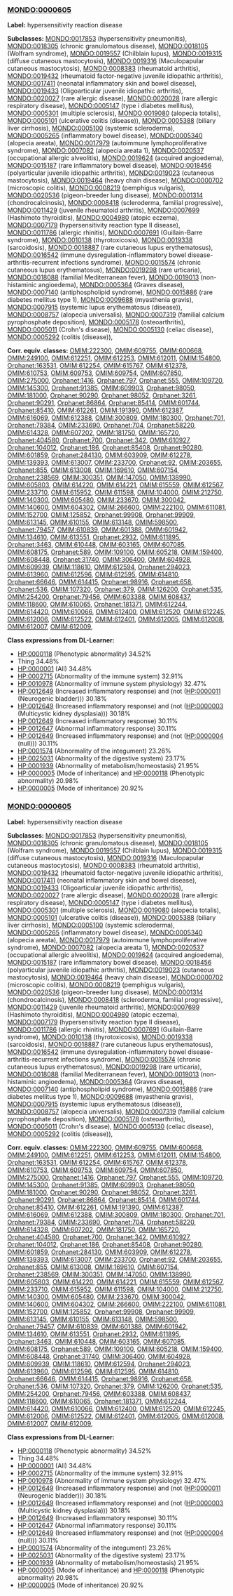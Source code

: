 
### [MONDO:0000605](http://purl.obolibrary.org/obo/MONDO_0000605)
**Label:** hypersensitivity reaction disease

**Subclasses:** [MONDO:0017853](http://purl.obolibrary.org/obo/MONDO_0017853) (hypersensitivity pneumonitis), [MONDO:0018305](http://purl.obolibrary.org/obo/MONDO_0018305) (chronic granulomatous disease), [MONDO:0018105](http://purl.obolibrary.org/obo/MONDO_0018105) (Wolfram syndrome), [MONDO:0019557](http://purl.obolibrary.org/obo/MONDO_0019557) (Chilblain lupus), [MONDO:0019315](http://purl.obolibrary.org/obo/MONDO_0019315) (diffuse cutaneous mastocytosis), [MONDO:0019316](http://purl.obolibrary.org/obo/MONDO_0019316) (Maculopapular cutaneous mastocytosis), [MONDO:0008383](http://purl.obolibrary.org/obo/MONDO_0008383) (rheumatoid arthritis), [MONDO:0019432](http://purl.obolibrary.org/obo/MONDO_0019432) (rheumatoid factor-negative juvenile idiopathic arthritis), [MONDO:0017411](http://purl.obolibrary.org/obo/MONDO_0017411) (neonatal inflammatory skin and bowel disease), [MONDO:0019433](http://purl.obolibrary.org/obo/MONDO_0019433) (Oligoarticular juvenile idiopathic arthritis), [MONDO:0020027](http://purl.obolibrary.org/obo/MONDO_0020027) (rare allergic disease), [MONDO:0020028](http://purl.obolibrary.org/obo/MONDO_0020028) (rare allergic respiratory disease), [MONDO:0005147](http://purl.obolibrary.org/obo/MONDO_0005147) (type i diabetes mellitus), [MONDO:0005301](http://purl.obolibrary.org/obo/MONDO_0005301) (multiple sclerosis), [MONDO:0019080](http://purl.obolibrary.org/obo/MONDO_0019080) (alopecia totalis), [MONDO:0005101](http://purl.obolibrary.org/obo/MONDO_0005101) (ulcerative colitis (disease)), [MONDO:0005388](http://purl.obolibrary.org/obo/MONDO_0005388) (biliary liver cirrhosis), [MONDO:0005100](http://purl.obolibrary.org/obo/MONDO_0005100) (systemic scleroderma), [MONDO:0005265](http://purl.obolibrary.org/obo/MONDO_0005265) (inflammatory bowel disease), [MONDO:0005340](http://purl.obolibrary.org/obo/MONDO_0005340) (alopecia areata), [MONDO:0017979](http://purl.obolibrary.org/obo/MONDO_0017979) (autoimmune lymphoproliferative syndrome), [MONDO:0007082](http://purl.obolibrary.org/obo/MONDO_0007082) (alopecia areata 1), [MONDO:0020537](http://purl.obolibrary.org/obo/MONDO_0020537) (occupational allergic alveolitis), [MONDO:0019624](http://purl.obolibrary.org/obo/MONDO_0019624) (acquired angioedema), [MONDO:0015187](http://purl.obolibrary.org/obo/MONDO_0015187) (rare inflammatory bowel disease), [MONDO:0018456](http://purl.obolibrary.org/obo/MONDO_0018456) (polyarticular juvenile idiopathic arthritis), [MONDO:0019023](http://purl.obolibrary.org/obo/MONDO_0019023) (cutaneous mastocytosis), [MONDO:0019464](http://purl.obolibrary.org/obo/MONDO_0019464) (heavy chain disease), [MONDO:0000702](http://purl.obolibrary.org/obo/MONDO_0000702) (microscopic colitis), [MONDO:0008219](http://purl.obolibrary.org/obo/MONDO_0008219) (pemphigus vulgaris), [MONDO:0020536](http://purl.obolibrary.org/obo/MONDO_0020536) (pigeon-breeder lung disease), [MONDO:0001314](http://purl.obolibrary.org/obo/MONDO_0001314) (chondrocalcinosis), [MONDO:0008418](http://purl.obolibrary.org/obo/MONDO_0008418) (scleroderma, familial progressive), [MONDO:0011429](http://purl.obolibrary.org/obo/MONDO_0011429) (juvenile rheumatoid arthritis), [MONDO:0007699](http://purl.obolibrary.org/obo/MONDO_0007699) (Hashimoto thyroiditis), [MONDO:0004980](http://purl.obolibrary.org/obo/MONDO_0004980) (atopic eczema), [MONDO:0007179](http://purl.obolibrary.org/obo/MONDO_0007179) (hypersensitivity reaction type II disease), [MONDO:0011786](http://purl.obolibrary.org/obo/MONDO_0011786) (allergic rhinitis), [MONDO:0007691](http://purl.obolibrary.org/obo/MONDO_0007691) (Guillain-Barre syndrome), [MONDO:0010138](http://purl.obolibrary.org/obo/MONDO_0010138) (thyrotoxicosis), [MONDO:0019338](http://purl.obolibrary.org/obo/MONDO_0019338) (sarcoidosis), [MONDO:0018887](http://purl.obolibrary.org/obo/MONDO_0018887) (rare cutaneous lupus erythematosus), [MONDO:0016542](http://purl.obolibrary.org/obo/MONDO_0016542) (immune dysregulation-inflammatory bowel disease-arthritis-recurrent infections syndrome), [MONDO:0015574](http://purl.obolibrary.org/obo/MONDO_0015574) (chronic cutaneous lupus erythematosus), [MONDO:0019298](http://purl.obolibrary.org/obo/MONDO_0019298) (rare urticaria), [MONDO:0018088](http://purl.obolibrary.org/obo/MONDO_0018088) (familial Mediterranean fever), [MONDO:0019013](http://purl.obolibrary.org/obo/MONDO_0019013) (non-histaminic angioedema), [MONDO:0005364](http://purl.obolibrary.org/obo/MONDO_0005364) (Graves disease), [MONDO:0007140](http://purl.obolibrary.org/obo/MONDO_0007140) (antiphospholipid syndrome), [MONDO:0015886](http://purl.obolibrary.org/obo/MONDO_0015886) (rare diabetes mellitus type 1), [MONDO:0009688](http://purl.obolibrary.org/obo/MONDO_0009688) (myasthenia gravis), [MONDO:0007915](http://purl.obolibrary.org/obo/MONDO_0007915) (systemic lupus erythematosus (disease)), [MONDO:0008757](http://purl.obolibrary.org/obo/MONDO_0008757) (alopecia universalis), [MONDO:0007319](http://purl.obolibrary.org/obo/MONDO_0007319) (familial calcium pyrophosphate deposition), [MONDO:0005178](http://purl.obolibrary.org/obo/MONDO_0005178) (osteoarthritis), [MONDO:0005011](http://purl.obolibrary.org/obo/MONDO_0005011) (Crohn's disease), [MONDO:0005130](http://purl.obolibrary.org/obo/MONDO_0005130) (celiac disease), [MONDO:0005292](http://purl.obolibrary.org/obo/MONDO_0005292) (colitis (disease)), 

**Corr. equiv. classes:** [OMIM:222300](http://purl.obolibrary.org/obo/OMIM_222300), [OMIM:609755](http://purl.obolibrary.org/obo/OMIM_609755), [OMIM:600668](http://purl.obolibrary.org/obo/OMIM_600668), [OMIM:249100](http://purl.obolibrary.org/obo/OMIM_249100), [OMIM:612251](http://purl.obolibrary.org/obo/OMIM_612251), [OMIM:612253](http://purl.obolibrary.org/obo/OMIM_612253), [OMIM:612011](http://purl.obolibrary.org/obo/OMIM_612011), [OMIM:154800](http://purl.obolibrary.org/obo/OMIM_154800), [Orphanet:163531](http://www.orpha.net/ORDO/Orphanet_163531), [OMIM:612254](http://purl.obolibrary.org/obo/OMIM_612254), [OMIM:615767](http://purl.obolibrary.org/obo/OMIM_615767), [OMIM:612378](http://purl.obolibrary.org/obo/OMIM_612378), [OMIM:610753](http://purl.obolibrary.org/obo/OMIM_610753), [OMIM:609753](http://purl.obolibrary.org/obo/OMIM_609753), [OMIM:609754](http://purl.obolibrary.org/obo/OMIM_609754), [OMIM:607850](http://purl.obolibrary.org/obo/OMIM_607850), [OMIM:275000](http://purl.obolibrary.org/obo/OMIM_275000), [Orphanet:1416](http://www.orpha.net/ORDO/Orphanet_1416), [Orphanet:797](http://www.orpha.net/ORDO/Orphanet_797), [Orphanet:555](http://www.orpha.net/ORDO/Orphanet_555), [OMIM:109720](http://purl.obolibrary.org/obo/OMIM_109720), [OMIM:145300](http://purl.obolibrary.org/obo/OMIM_145300), [Orphanet:91385](http://www.orpha.net/ORDO/Orphanet_91385), [OMIM:609903](http://purl.obolibrary.org/obo/OMIM_609903), [Orphanet:98050](http://www.orpha.net/ORDO/Orphanet_98050), [OMIM:181000](http://purl.obolibrary.org/obo/OMIM_181000), [Orphanet:90290](http://www.orpha.net/ORDO/Orphanet_90290), [Orphanet:98052](http://www.orpha.net/ORDO/Orphanet_98052), [Orphanet:3261](http://www.orpha.net/ORDO/Orphanet_3261), [Orphanet:90291](http://www.orpha.net/ORDO/Orphanet_90291), [Orphanet:86864](http://www.orpha.net/ORDO/Orphanet_86864), [Orphanet:85414](http://www.orpha.net/ORDO/Orphanet_85414), [OMIM:601744](http://purl.obolibrary.org/obo/OMIM_601744), [Orphanet:85410](http://www.orpha.net/ORDO/Orphanet_85410), [OMIM:612261](http://purl.obolibrary.org/obo/OMIM_612261), [OMIM:191390](http://purl.obolibrary.org/obo/OMIM_191390), [OMIM:612387](http://purl.obolibrary.org/obo/OMIM_612387), [OMIM:616069](http://purl.obolibrary.org/obo/OMIM_616069), [OMIM:612388](http://purl.obolibrary.org/obo/OMIM_612388), [OMIM:300809](http://purl.obolibrary.org/obo/OMIM_300809), [OMIM:180300](http://purl.obolibrary.org/obo/OMIM_180300), [Orphanet:701](http://www.orpha.net/ORDO/Orphanet_701), [Orphanet:79384](http://www.orpha.net/ORDO/Orphanet_79384), [OMIM:233690](http://purl.obolibrary.org/obo/OMIM_233690), [Orphanet:704](http://www.orpha.net/ORDO/Orphanet_704), [Orphanet:58220](http://www.orpha.net/ORDO/Orphanet_58220), [OMIM:614328](http://purl.obolibrary.org/obo/OMIM_614328), [OMIM:607202](http://purl.obolibrary.org/obo/OMIM_607202), [OMIM:181750](http://purl.obolibrary.org/obo/OMIM_181750), [OMIM:165720](http://purl.obolibrary.org/obo/OMIM_165720), [Orphanet:404580](http://www.orpha.net/ORDO/Orphanet_404580), [Orphanet:700](http://www.orpha.net/ORDO/Orphanet_700), [Orphanet:342](http://www.orpha.net/ORDO/Orphanet_342), [OMIM:610927](http://purl.obolibrary.org/obo/OMIM_610927), [Orphanet:104012](http://www.orpha.net/ORDO/Orphanet_104012), [Orphanet:186](http://www.orpha.net/ORDO/Orphanet_186), [Orphanet:85408](http://www.orpha.net/ORDO/Orphanet_85408), [Orphanet:90280](http://www.orpha.net/ORDO/Orphanet_90280), [OMIM:601859](http://purl.obolibrary.org/obo/OMIM_601859), [Orphanet:284130](http://www.orpha.net/ORDO/Orphanet_284130), [OMIM:603909](http://purl.obolibrary.org/obo/OMIM_603909), [OMIM:612278](http://purl.obolibrary.org/obo/OMIM_612278), [OMIM:139393](http://purl.obolibrary.org/obo/OMIM_139393), [OMIM:613007](http://purl.obolibrary.org/obo/OMIM_613007), [OMIM:233700](http://purl.obolibrary.org/obo/OMIM_233700), [Orphanet:92](http://www.orpha.net/ORDO/Orphanet_92), [OMIM:203655](http://purl.obolibrary.org/obo/OMIM_203655), [Orphanet:855](http://www.orpha.net/ORDO/Orphanet_855), [OMIM:613008](http://purl.obolibrary.org/obo/OMIM_613008), [OMIM:169610](http://purl.obolibrary.org/obo/OMIM_169610), [OMIM:607154](http://purl.obolibrary.org/obo/OMIM_607154), [Orphanet:238569](http://www.orpha.net/ORDO/Orphanet_238569), [OMIM:300351](http://purl.obolibrary.org/obo/OMIM_300351), [OMIM:147050](http://purl.obolibrary.org/obo/OMIM_147050), [OMIM:138990](http://purl.obolibrary.org/obo/OMIM_138990), [OMIM:605803](http://purl.obolibrary.org/obo/OMIM_605803), [OMIM:614220](http://purl.obolibrary.org/obo/OMIM_614220), [OMIM:614221](http://purl.obolibrary.org/obo/OMIM_614221), [OMIM:615559](http://purl.obolibrary.org/obo/OMIM_615559), [OMIM:612567](http://purl.obolibrary.org/obo/OMIM_612567), [OMIM:233710](http://purl.obolibrary.org/obo/OMIM_233710), [OMIM:615952](http://purl.obolibrary.org/obo/OMIM_615952), [OMIM:611598](http://purl.obolibrary.org/obo/OMIM_611598), [OMIM:104000](http://purl.obolibrary.org/obo/OMIM_104000), [OMIM:212750](http://purl.obolibrary.org/obo/OMIM_212750), [OMIM:140300](http://purl.obolibrary.org/obo/OMIM_140300), [OMIM:605480](http://purl.obolibrary.org/obo/OMIM_605480), [OMIM:233670](http://purl.obolibrary.org/obo/OMIM_233670), [OMIM:300042](http://purl.obolibrary.org/obo/OMIM_300042), [OMIM:140600](http://purl.obolibrary.org/obo/OMIM_140600), [OMIM:604302](http://purl.obolibrary.org/obo/OMIM_604302), [OMIM:266600](http://purl.obolibrary.org/obo/OMIM_266600), [OMIM:222100](http://purl.obolibrary.org/obo/OMIM_222100), [OMIM:611081](http://purl.obolibrary.org/obo/OMIM_611081), [OMIM:152700](http://purl.obolibrary.org/obo/OMIM_152700), [OMIM:125852](http://purl.obolibrary.org/obo/OMIM_125852), [Orphanet:99908](http://www.orpha.net/ORDO/Orphanet_99908), [Orphanet:99909](http://www.orpha.net/ORDO/Orphanet_99909), [OMIM:613145](http://purl.obolibrary.org/obo/OMIM_613145), [OMIM:610155](http://purl.obolibrary.org/obo/OMIM_610155), [OMIM:613148](http://purl.obolibrary.org/obo/OMIM_613148), [OMIM:598500](http://purl.obolibrary.org/obo/OMIM_598500), [Orphanet:79457](http://www.orpha.net/ORDO/Orphanet_79457), [OMIM:610839](http://purl.obolibrary.org/obo/OMIM_610839), [OMIM:601388](http://purl.obolibrary.org/obo/OMIM_601388), [OMIM:601942](http://purl.obolibrary.org/obo/OMIM_601942), [OMIM:134610](http://purl.obolibrary.org/obo/OMIM_134610), [OMIM:613551](http://purl.obolibrary.org/obo/OMIM_613551), [Orphanet:2932](http://www.orpha.net/ORDO/Orphanet_2932), [OMIM:611895](http://purl.obolibrary.org/obo/OMIM_611895), [Orphanet:3463](http://www.orpha.net/ORDO/Orphanet_3463), [OMIM:610448](http://purl.obolibrary.org/obo/OMIM_610448), [OMIM:603165](http://purl.obolibrary.org/obo/OMIM_603165), [OMIM:607085](http://purl.obolibrary.org/obo/OMIM_607085), [OMIM:608175](http://purl.obolibrary.org/obo/OMIM_608175), [Orphanet:589](http://www.orpha.net/ORDO/Orphanet_589), [OMIM:109100](http://purl.obolibrary.org/obo/OMIM_109100), [OMIM:605218](http://purl.obolibrary.org/obo/OMIM_605218), [OMIM:159400](http://purl.obolibrary.org/obo/OMIM_159400), [OMIM:608448](http://purl.obolibrary.org/obo/OMIM_608448), [Orphanet:31740](http://www.orpha.net/ORDO/Orphanet_31740), [OMIM:306400](http://purl.obolibrary.org/obo/OMIM_306400), [OMIM:604928](http://purl.obolibrary.org/obo/OMIM_604928), [OMIM:609939](http://purl.obolibrary.org/obo/OMIM_609939), [OMIM:118610](http://purl.obolibrary.org/obo/OMIM_118610), [OMIM:612594](http://purl.obolibrary.org/obo/OMIM_612594), [Orphanet:294023](http://www.orpha.net/ORDO/Orphanet_294023), [OMIM:613960](http://purl.obolibrary.org/obo/OMIM_613960), [OMIM:612596](http://purl.obolibrary.org/obo/OMIM_612596), [OMIM:612595](http://purl.obolibrary.org/obo/OMIM_612595), [OMIM:614810](http://purl.obolibrary.org/obo/OMIM_614810), [Orphanet:66646](http://www.orpha.net/ORDO/Orphanet_66646), [OMIM:614415](http://purl.obolibrary.org/obo/OMIM_614415), [Orphanet:98916](http://www.orpha.net/ORDO/Orphanet_98916), [Orphanet:658](http://www.orpha.net/ORDO/Orphanet_658), [Orphanet:536](http://www.orpha.net/ORDO/Orphanet_536), [OMIM:107320](http://purl.obolibrary.org/obo/OMIM_107320), [Orphanet:379](http://www.orpha.net/ORDO/Orphanet_379), [OMIM:126200](http://purl.obolibrary.org/obo/OMIM_126200), [Orphanet:535](http://www.orpha.net/ORDO/Orphanet_535), [OMIM:254200](http://purl.obolibrary.org/obo/OMIM_254200), [Orphanet:79456](http://www.orpha.net/ORDO/Orphanet_79456), [OMIM:603388](http://purl.obolibrary.org/obo/OMIM_603388), [OMIM:608437](http://purl.obolibrary.org/obo/OMIM_608437), [OMIM:118600](http://purl.obolibrary.org/obo/OMIM_118600), [OMIM:610065](http://purl.obolibrary.org/obo/OMIM_610065), [Orphanet:181371](http://www.orpha.net/ORDO/Orphanet_181371), [OMIM:612244](http://purl.obolibrary.org/obo/OMIM_612244), [OMIM:614420](http://purl.obolibrary.org/obo/OMIM_614420), [OMIM:610066](http://purl.obolibrary.org/obo/OMIM_610066), [OMIM:612400](http://purl.obolibrary.org/obo/OMIM_612400), [OMIM:612520](http://purl.obolibrary.org/obo/OMIM_612520), [OMIM:612245](http://purl.obolibrary.org/obo/OMIM_612245), [OMIM:612006](http://purl.obolibrary.org/obo/OMIM_612006), [OMIM:612522](http://purl.obolibrary.org/obo/OMIM_612522), [OMIM:612401](http://purl.obolibrary.org/obo/OMIM_612401), [OMIM:612005](http://purl.obolibrary.org/obo/OMIM_612005), [OMIM:612008](http://purl.obolibrary.org/obo/OMIM_612008), [OMIM:612007](http://purl.obolibrary.org/obo/OMIM_612007), [OMIM:612009](http://purl.obolibrary.org/obo/OMIM_612009), 

**Class expressions from DL-Learner:**

- [HP:0000118](http://purl.obolibrary.org/obo/HP_0000118) (Phenotypic abnormality) 34.52%
- Thing 34.48%
- [HP:0000001](http://purl.obolibrary.org/obo/HP_0000001) (All) 34.48%
- [HP:0002715](http://purl.obolibrary.org/obo/HP_0002715) (Abnormality of the immune system) 32.91%
- [HP:0010978](http://purl.obolibrary.org/obo/HP_0010978) (Abnormality of immune system physiology) 32.47%
- [HP:0012649](http://purl.obolibrary.org/obo/HP_0012649) (Increased inflammatory response) and (not ([HP:0000011](http://purl.obolibrary.org/obo/HP_0000011) (Neurogenic bladder))) 30.18%
- [HP:0012649](http://purl.obolibrary.org/obo/HP_0012649) (Increased inflammatory response) and (not ([HP:0000003](http://purl.obolibrary.org/obo/HP_0000003) (Multicystic kidney dysplasia))) 30.18%
- [HP:0012649](http://purl.obolibrary.org/obo/HP_0012649) (Increased inflammatory response) 30.11%
- [HP:0012647](http://purl.obolibrary.org/obo/HP_0012647) (Abnormal inflammatory response) 30.11%
- [HP:0012649](http://purl.obolibrary.org/obo/HP_0012649) (Increased inflammatory response) and (not ([HP:0000004](http://purl.obolibrary.org/obo/HP_0000004) (null))) 30.11%
- [HP:0001574](http://purl.obolibrary.org/obo/HP_0001574) (Abnormality of the integument) 23.26%
- [HP:0025031](http://purl.obolibrary.org/obo/HP_0025031) (Abnormality of the digestive system) 23.17%
- [HP:0001939](http://purl.obolibrary.org/obo/HP_0001939) (Abnormality of metabolism/homeostasis) 21.95%
- [HP:0000005](http://purl.obolibrary.org/obo/HP_0000005) (Mode of inheritance) and [HP:0000118](http://purl.obolibrary.org/obo/HP_0000118) (Phenotypic abnormality) 20.98%
- [HP:0000005](http://purl.obolibrary.org/obo/HP_0000005) (Mode of inheritance) 20.92%



### [MONDO:0000605](http://purl.obolibrary.org/obo/MONDO_0000605)
**Label:** hypersensitivity reaction disease

**Subclasses:** [MONDO:0017853](http://purl.obolibrary.org/obo/MONDO_0017853) (hypersensitivity pneumonitis), [MONDO:0018305](http://purl.obolibrary.org/obo/MONDO_0018305) (chronic granulomatous disease), [MONDO:0018105](http://purl.obolibrary.org/obo/MONDO_0018105) (Wolfram syndrome), [MONDO:0019557](http://purl.obolibrary.org/obo/MONDO_0019557) (Chilblain lupus), [MONDO:0019315](http://purl.obolibrary.org/obo/MONDO_0019315) (diffuse cutaneous mastocytosis), [MONDO:0019316](http://purl.obolibrary.org/obo/MONDO_0019316) (Maculopapular cutaneous mastocytosis), [MONDO:0008383](http://purl.obolibrary.org/obo/MONDO_0008383) (rheumatoid arthritis), [MONDO:0019432](http://purl.obolibrary.org/obo/MONDO_0019432) (rheumatoid factor-negative juvenile idiopathic arthritis), [MONDO:0017411](http://purl.obolibrary.org/obo/MONDO_0017411) (neonatal inflammatory skin and bowel disease), [MONDO:0019433](http://purl.obolibrary.org/obo/MONDO_0019433) (Oligoarticular juvenile idiopathic arthritis), [MONDO:0020027](http://purl.obolibrary.org/obo/MONDO_0020027) (rare allergic disease), [MONDO:0020028](http://purl.obolibrary.org/obo/MONDO_0020028) (rare allergic respiratory disease), [MONDO:0005147](http://purl.obolibrary.org/obo/MONDO_0005147) (type i diabetes mellitus), [MONDO:0005301](http://purl.obolibrary.org/obo/MONDO_0005301) (multiple sclerosis), [MONDO:0019080](http://purl.obolibrary.org/obo/MONDO_0019080) (alopecia totalis), [MONDO:0005101](http://purl.obolibrary.org/obo/MONDO_0005101) (ulcerative colitis (disease)), [MONDO:0005388](http://purl.obolibrary.org/obo/MONDO_0005388) (biliary liver cirrhosis), [MONDO:0005100](http://purl.obolibrary.org/obo/MONDO_0005100) (systemic scleroderma), [MONDO:0005265](http://purl.obolibrary.org/obo/MONDO_0005265) (inflammatory bowel disease), [MONDO:0005340](http://purl.obolibrary.org/obo/MONDO_0005340) (alopecia areata), [MONDO:0017979](http://purl.obolibrary.org/obo/MONDO_0017979) (autoimmune lymphoproliferative syndrome), [MONDO:0007082](http://purl.obolibrary.org/obo/MONDO_0007082) (alopecia areata 1), [MONDO:0020537](http://purl.obolibrary.org/obo/MONDO_0020537) (occupational allergic alveolitis), [MONDO:0019624](http://purl.obolibrary.org/obo/MONDO_0019624) (acquired angioedema), [MONDO:0015187](http://purl.obolibrary.org/obo/MONDO_0015187) (rare inflammatory bowel disease), [MONDO:0018456](http://purl.obolibrary.org/obo/MONDO_0018456) (polyarticular juvenile idiopathic arthritis), [MONDO:0019023](http://purl.obolibrary.org/obo/MONDO_0019023) (cutaneous mastocytosis), [MONDO:0019464](http://purl.obolibrary.org/obo/MONDO_0019464) (heavy chain disease), [MONDO:0000702](http://purl.obolibrary.org/obo/MONDO_0000702) (microscopic colitis), [MONDO:0008219](http://purl.obolibrary.org/obo/MONDO_0008219) (pemphigus vulgaris), [MONDO:0020536](http://purl.obolibrary.org/obo/MONDO_0020536) (pigeon-breeder lung disease), [MONDO:0001314](http://purl.obolibrary.org/obo/MONDO_0001314) (chondrocalcinosis), [MONDO:0008418](http://purl.obolibrary.org/obo/MONDO_0008418) (scleroderma, familial progressive), [MONDO:0011429](http://purl.obolibrary.org/obo/MONDO_0011429) (juvenile rheumatoid arthritis), [MONDO:0007699](http://purl.obolibrary.org/obo/MONDO_0007699) (Hashimoto thyroiditis), [MONDO:0004980](http://purl.obolibrary.org/obo/MONDO_0004980) (atopic eczema), [MONDO:0007179](http://purl.obolibrary.org/obo/MONDO_0007179) (hypersensitivity reaction type II disease), [MONDO:0011786](http://purl.obolibrary.org/obo/MONDO_0011786) (allergic rhinitis), [MONDO:0007691](http://purl.obolibrary.org/obo/MONDO_0007691) (Guillain-Barre syndrome), [MONDO:0010138](http://purl.obolibrary.org/obo/MONDO_0010138) (thyrotoxicosis), [MONDO:0019338](http://purl.obolibrary.org/obo/MONDO_0019338) (sarcoidosis), [MONDO:0018887](http://purl.obolibrary.org/obo/MONDO_0018887) (rare cutaneous lupus erythematosus), [MONDO:0016542](http://purl.obolibrary.org/obo/MONDO_0016542) (immune dysregulation-inflammatory bowel disease-arthritis-recurrent infections syndrome), [MONDO:0015574](http://purl.obolibrary.org/obo/MONDO_0015574) (chronic cutaneous lupus erythematosus), [MONDO:0019298](http://purl.obolibrary.org/obo/MONDO_0019298) (rare urticaria), [MONDO:0018088](http://purl.obolibrary.org/obo/MONDO_0018088) (familial Mediterranean fever), [MONDO:0019013](http://purl.obolibrary.org/obo/MONDO_0019013) (non-histaminic angioedema), [MONDO:0005364](http://purl.obolibrary.org/obo/MONDO_0005364) (Graves disease), [MONDO:0007140](http://purl.obolibrary.org/obo/MONDO_0007140) (antiphospholipid syndrome), [MONDO:0015886](http://purl.obolibrary.org/obo/MONDO_0015886) (rare diabetes mellitus type 1), [MONDO:0009688](http://purl.obolibrary.org/obo/MONDO_0009688) (myasthenia gravis), [MONDO:0007915](http://purl.obolibrary.org/obo/MONDO_0007915) (systemic lupus erythematosus (disease)), [MONDO:0008757](http://purl.obolibrary.org/obo/MONDO_0008757) (alopecia universalis), [MONDO:0007319](http://purl.obolibrary.org/obo/MONDO_0007319) (familial calcium pyrophosphate deposition), [MONDO:0005178](http://purl.obolibrary.org/obo/MONDO_0005178) (osteoarthritis), [MONDO:0005011](http://purl.obolibrary.org/obo/MONDO_0005011) (Crohn's disease), [MONDO:0005130](http://purl.obolibrary.org/obo/MONDO_0005130) (celiac disease), [MONDO:0005292](http://purl.obolibrary.org/obo/MONDO_0005292) (colitis (disease)), 

**Corr. equiv. classes:** [OMIM:222300](http://purl.obolibrary.org/obo/OMIM_222300), [OMIM:609755](http://purl.obolibrary.org/obo/OMIM_609755), [OMIM:600668](http://purl.obolibrary.org/obo/OMIM_600668), [OMIM:249100](http://purl.obolibrary.org/obo/OMIM_249100), [OMIM:612251](http://purl.obolibrary.org/obo/OMIM_612251), [OMIM:612253](http://purl.obolibrary.org/obo/OMIM_612253), [OMIM:612011](http://purl.obolibrary.org/obo/OMIM_612011), [OMIM:154800](http://purl.obolibrary.org/obo/OMIM_154800), [Orphanet:163531](http://www.orpha.net/ORDO/Orphanet_163531), [OMIM:612254](http://purl.obolibrary.org/obo/OMIM_612254), [OMIM:615767](http://purl.obolibrary.org/obo/OMIM_615767), [OMIM:612378](http://purl.obolibrary.org/obo/OMIM_612378), [OMIM:610753](http://purl.obolibrary.org/obo/OMIM_610753), [OMIM:609753](http://purl.obolibrary.org/obo/OMIM_609753), [OMIM:609754](http://purl.obolibrary.org/obo/OMIM_609754), [OMIM:607850](http://purl.obolibrary.org/obo/OMIM_607850), [OMIM:275000](http://purl.obolibrary.org/obo/OMIM_275000), [Orphanet:1416](http://www.orpha.net/ORDO/Orphanet_1416), [Orphanet:797](http://www.orpha.net/ORDO/Orphanet_797), [Orphanet:555](http://www.orpha.net/ORDO/Orphanet_555), [OMIM:109720](http://purl.obolibrary.org/obo/OMIM_109720), [OMIM:145300](http://purl.obolibrary.org/obo/OMIM_145300), [Orphanet:91385](http://www.orpha.net/ORDO/Orphanet_91385), [OMIM:609903](http://purl.obolibrary.org/obo/OMIM_609903), [Orphanet:98050](http://www.orpha.net/ORDO/Orphanet_98050), [OMIM:181000](http://purl.obolibrary.org/obo/OMIM_181000), [Orphanet:90290](http://www.orpha.net/ORDO/Orphanet_90290), [Orphanet:98052](http://www.orpha.net/ORDO/Orphanet_98052), [Orphanet:3261](http://www.orpha.net/ORDO/Orphanet_3261), [Orphanet:90291](http://www.orpha.net/ORDO/Orphanet_90291), [Orphanet:86864](http://www.orpha.net/ORDO/Orphanet_86864), [Orphanet:85414](http://www.orpha.net/ORDO/Orphanet_85414), [OMIM:601744](http://purl.obolibrary.org/obo/OMIM_601744), [Orphanet:85410](http://www.orpha.net/ORDO/Orphanet_85410), [OMIM:612261](http://purl.obolibrary.org/obo/OMIM_612261), [OMIM:191390](http://purl.obolibrary.org/obo/OMIM_191390), [OMIM:612387](http://purl.obolibrary.org/obo/OMIM_612387), [OMIM:616069](http://purl.obolibrary.org/obo/OMIM_616069), [OMIM:612388](http://purl.obolibrary.org/obo/OMIM_612388), [OMIM:300809](http://purl.obolibrary.org/obo/OMIM_300809), [OMIM:180300](http://purl.obolibrary.org/obo/OMIM_180300), [Orphanet:701](http://www.orpha.net/ORDO/Orphanet_701), [Orphanet:79384](http://www.orpha.net/ORDO/Orphanet_79384), [OMIM:233690](http://purl.obolibrary.org/obo/OMIM_233690), [Orphanet:704](http://www.orpha.net/ORDO/Orphanet_704), [Orphanet:58220](http://www.orpha.net/ORDO/Orphanet_58220), [OMIM:614328](http://purl.obolibrary.org/obo/OMIM_614328), [OMIM:607202](http://purl.obolibrary.org/obo/OMIM_607202), [OMIM:181750](http://purl.obolibrary.org/obo/OMIM_181750), [OMIM:165720](http://purl.obolibrary.org/obo/OMIM_165720), [Orphanet:404580](http://www.orpha.net/ORDO/Orphanet_404580), [Orphanet:700](http://www.orpha.net/ORDO/Orphanet_700), [Orphanet:342](http://www.orpha.net/ORDO/Orphanet_342), [OMIM:610927](http://purl.obolibrary.org/obo/OMIM_610927), [Orphanet:104012](http://www.orpha.net/ORDO/Orphanet_104012), [Orphanet:186](http://www.orpha.net/ORDO/Orphanet_186), [Orphanet:85408](http://www.orpha.net/ORDO/Orphanet_85408), [Orphanet:90280](http://www.orpha.net/ORDO/Orphanet_90280), [OMIM:601859](http://purl.obolibrary.org/obo/OMIM_601859), [Orphanet:284130](http://www.orpha.net/ORDO/Orphanet_284130), [OMIM:603909](http://purl.obolibrary.org/obo/OMIM_603909), [OMIM:612278](http://purl.obolibrary.org/obo/OMIM_612278), [OMIM:139393](http://purl.obolibrary.org/obo/OMIM_139393), [OMIM:613007](http://purl.obolibrary.org/obo/OMIM_613007), [OMIM:233700](http://purl.obolibrary.org/obo/OMIM_233700), [Orphanet:92](http://www.orpha.net/ORDO/Orphanet_92), [OMIM:203655](http://purl.obolibrary.org/obo/OMIM_203655), [Orphanet:855](http://www.orpha.net/ORDO/Orphanet_855), [OMIM:613008](http://purl.obolibrary.org/obo/OMIM_613008), [OMIM:169610](http://purl.obolibrary.org/obo/OMIM_169610), [OMIM:607154](http://purl.obolibrary.org/obo/OMIM_607154), [Orphanet:238569](http://www.orpha.net/ORDO/Orphanet_238569), [OMIM:300351](http://purl.obolibrary.org/obo/OMIM_300351), [OMIM:147050](http://purl.obolibrary.org/obo/OMIM_147050), [OMIM:138990](http://purl.obolibrary.org/obo/OMIM_138990), [OMIM:605803](http://purl.obolibrary.org/obo/OMIM_605803), [OMIM:614220](http://purl.obolibrary.org/obo/OMIM_614220), [OMIM:614221](http://purl.obolibrary.org/obo/OMIM_614221), [OMIM:615559](http://purl.obolibrary.org/obo/OMIM_615559), [OMIM:612567](http://purl.obolibrary.org/obo/OMIM_612567), [OMIM:233710](http://purl.obolibrary.org/obo/OMIM_233710), [OMIM:615952](http://purl.obolibrary.org/obo/OMIM_615952), [OMIM:611598](http://purl.obolibrary.org/obo/OMIM_611598), [OMIM:104000](http://purl.obolibrary.org/obo/OMIM_104000), [OMIM:212750](http://purl.obolibrary.org/obo/OMIM_212750), [OMIM:140300](http://purl.obolibrary.org/obo/OMIM_140300), [OMIM:605480](http://purl.obolibrary.org/obo/OMIM_605480), [OMIM:233670](http://purl.obolibrary.org/obo/OMIM_233670), [OMIM:300042](http://purl.obolibrary.org/obo/OMIM_300042), [OMIM:140600](http://purl.obolibrary.org/obo/OMIM_140600), [OMIM:604302](http://purl.obolibrary.org/obo/OMIM_604302), [OMIM:266600](http://purl.obolibrary.org/obo/OMIM_266600), [OMIM:222100](http://purl.obolibrary.org/obo/OMIM_222100), [OMIM:611081](http://purl.obolibrary.org/obo/OMIM_611081), [OMIM:152700](http://purl.obolibrary.org/obo/OMIM_152700), [OMIM:125852](http://purl.obolibrary.org/obo/OMIM_125852), [Orphanet:99908](http://www.orpha.net/ORDO/Orphanet_99908), [Orphanet:99909](http://www.orpha.net/ORDO/Orphanet_99909), [OMIM:613145](http://purl.obolibrary.org/obo/OMIM_613145), [OMIM:610155](http://purl.obolibrary.org/obo/OMIM_610155), [OMIM:613148](http://purl.obolibrary.org/obo/OMIM_613148), [OMIM:598500](http://purl.obolibrary.org/obo/OMIM_598500), [Orphanet:79457](http://www.orpha.net/ORDO/Orphanet_79457), [OMIM:610839](http://purl.obolibrary.org/obo/OMIM_610839), [OMIM:601388](http://purl.obolibrary.org/obo/OMIM_601388), [OMIM:601942](http://purl.obolibrary.org/obo/OMIM_601942), [OMIM:134610](http://purl.obolibrary.org/obo/OMIM_134610), [OMIM:613551](http://purl.obolibrary.org/obo/OMIM_613551), [Orphanet:2932](http://www.orpha.net/ORDO/Orphanet_2932), [OMIM:611895](http://purl.obolibrary.org/obo/OMIM_611895), [Orphanet:3463](http://www.orpha.net/ORDO/Orphanet_3463), [OMIM:610448](http://purl.obolibrary.org/obo/OMIM_610448), [OMIM:603165](http://purl.obolibrary.org/obo/OMIM_603165), [OMIM:607085](http://purl.obolibrary.org/obo/OMIM_607085), [OMIM:608175](http://purl.obolibrary.org/obo/OMIM_608175), [Orphanet:589](http://www.orpha.net/ORDO/Orphanet_589), [OMIM:109100](http://purl.obolibrary.org/obo/OMIM_109100), [OMIM:605218](http://purl.obolibrary.org/obo/OMIM_605218), [OMIM:159400](http://purl.obolibrary.org/obo/OMIM_159400), [OMIM:608448](http://purl.obolibrary.org/obo/OMIM_608448), [Orphanet:31740](http://www.orpha.net/ORDO/Orphanet_31740), [OMIM:306400](http://purl.obolibrary.org/obo/OMIM_306400), [OMIM:604928](http://purl.obolibrary.org/obo/OMIM_604928), [OMIM:609939](http://purl.obolibrary.org/obo/OMIM_609939), [OMIM:118610](http://purl.obolibrary.org/obo/OMIM_118610), [OMIM:612594](http://purl.obolibrary.org/obo/OMIM_612594), [Orphanet:294023](http://www.orpha.net/ORDO/Orphanet_294023), [OMIM:613960](http://purl.obolibrary.org/obo/OMIM_613960), [OMIM:612596](http://purl.obolibrary.org/obo/OMIM_612596), [OMIM:612595](http://purl.obolibrary.org/obo/OMIM_612595), [OMIM:614810](http://purl.obolibrary.org/obo/OMIM_614810), [Orphanet:66646](http://www.orpha.net/ORDO/Orphanet_66646), [OMIM:614415](http://purl.obolibrary.org/obo/OMIM_614415), [Orphanet:98916](http://www.orpha.net/ORDO/Orphanet_98916), [Orphanet:658](http://www.orpha.net/ORDO/Orphanet_658), [Orphanet:536](http://www.orpha.net/ORDO/Orphanet_536), [OMIM:107320](http://purl.obolibrary.org/obo/OMIM_107320), [Orphanet:379](http://www.orpha.net/ORDO/Orphanet_379), [OMIM:126200](http://purl.obolibrary.org/obo/OMIM_126200), [Orphanet:535](http://www.orpha.net/ORDO/Orphanet_535), [OMIM:254200](http://purl.obolibrary.org/obo/OMIM_254200), [Orphanet:79456](http://www.orpha.net/ORDO/Orphanet_79456), [OMIM:603388](http://purl.obolibrary.org/obo/OMIM_603388), [OMIM:608437](http://purl.obolibrary.org/obo/OMIM_608437), [OMIM:118600](http://purl.obolibrary.org/obo/OMIM_118600), [OMIM:610065](http://purl.obolibrary.org/obo/OMIM_610065), [Orphanet:181371](http://www.orpha.net/ORDO/Orphanet_181371), [OMIM:612244](http://purl.obolibrary.org/obo/OMIM_612244), [OMIM:614420](http://purl.obolibrary.org/obo/OMIM_614420), [OMIM:610066](http://purl.obolibrary.org/obo/OMIM_610066), [OMIM:612400](http://purl.obolibrary.org/obo/OMIM_612400), [OMIM:612520](http://purl.obolibrary.org/obo/OMIM_612520), [OMIM:612245](http://purl.obolibrary.org/obo/OMIM_612245), [OMIM:612006](http://purl.obolibrary.org/obo/OMIM_612006), [OMIM:612522](http://purl.obolibrary.org/obo/OMIM_612522), [OMIM:612401](http://purl.obolibrary.org/obo/OMIM_612401), [OMIM:612005](http://purl.obolibrary.org/obo/OMIM_612005), [OMIM:612008](http://purl.obolibrary.org/obo/OMIM_612008), [OMIM:612007](http://purl.obolibrary.org/obo/OMIM_612007), [OMIM:612009](http://purl.obolibrary.org/obo/OMIM_612009), 

**Class expressions from DL-Learner:**

- [HP:0000118](http://purl.obolibrary.org/obo/HP_0000118) (Phenotypic abnormality) 34.52%
- Thing 34.48%
- [HP:0000001](http://purl.obolibrary.org/obo/HP_0000001) (All) 34.48%
- [HP:0002715](http://purl.obolibrary.org/obo/HP_0002715) (Abnormality of the immune system) 32.91%
- [HP:0010978](http://purl.obolibrary.org/obo/HP_0010978) (Abnormality of immune system physiology) 32.47%
- [HP:0012649](http://purl.obolibrary.org/obo/HP_0012649) (Increased inflammatory response) and (not ([HP:0000011](http://purl.obolibrary.org/obo/HP_0000011) (Neurogenic bladder))) 30.18%
- [HP:0012649](http://purl.obolibrary.org/obo/HP_0012649) (Increased inflammatory response) and (not ([HP:0000003](http://purl.obolibrary.org/obo/HP_0000003) (Multicystic kidney dysplasia))) 30.18%
- [HP:0012649](http://purl.obolibrary.org/obo/HP_0012649) (Increased inflammatory response) 30.11%
- [HP:0012647](http://purl.obolibrary.org/obo/HP_0012647) (Abnormal inflammatory response) 30.11%
- [HP:0012649](http://purl.obolibrary.org/obo/HP_0012649) (Increased inflammatory response) and (not ([HP:0000004](http://purl.obolibrary.org/obo/HP_0000004) (null))) 30.11%
- [HP:0001574](http://purl.obolibrary.org/obo/HP_0001574) (Abnormality of the integument) 23.26%
- [HP:0025031](http://purl.obolibrary.org/obo/HP_0025031) (Abnormality of the digestive system) 23.17%
- [HP:0001939](http://purl.obolibrary.org/obo/HP_0001939) (Abnormality of metabolism/homeostasis) 21.95%
- [HP:0000005](http://purl.obolibrary.org/obo/HP_0000005) (Mode of inheritance) and [HP:0000118](http://purl.obolibrary.org/obo/HP_0000118) (Phenotypic abnormality) 20.98%
- [HP:0000005](http://purl.obolibrary.org/obo/HP_0000005) (Mode of inheritance) 20.92%


